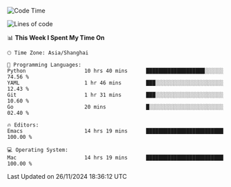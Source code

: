 <!--START_SECTION:waka-->
![Code Time](http://img.shields.io/badge/Code%20Time-2%2C299%20hrs%2039%20mins-blue)

![Lines of code](https://img.shields.io/badge/From%20Hello%20World%20I%27ve%20Written-308.1%20thousand%20lines%20of%20code-blue)

📊 **This Week I Spent My Time On** 

```text
🕑︎ Time Zone: Asia/Shanghai

💬 Programming Languages: 
Python                   10 hrs 40 mins      ███████████████████░░░░░░   74.56 % 
YAML                     1 hr 46 mins        ███░░░░░░░░░░░░░░░░░░░░░░   12.43 % 
Git                      1 hr 31 mins        ███░░░░░░░░░░░░░░░░░░░░░░   10.60 % 
Go                       20 mins             █░░░░░░░░░░░░░░░░░░░░░░░░   02.40 % 

🔥 Editors: 
Emacs                    14 hrs 19 mins      █████████████████████████   100.00 % 

💻 Operating System: 
Mac                      14 hrs 19 mins      █████████████████████████   100.00 % 
```


 Last Updated on 26/11/2024 18:36:12 UTC
<!--END_SECTION:waka-->
